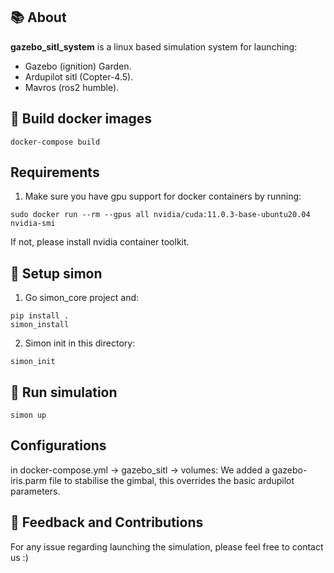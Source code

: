 ## 📚 About

**gazebo_sitl_system** is a linux based simulation system for launching:

- Gazebo (ignition) Garden.
- Ardupilot sitl (Copter-4.5).
- Mavros (ros2 humble).

## 📝 Build docker images

```shell
docker-compose build
```

## Requirements
1) Make sure you have gpu support for docker containers by running:
```shell
sudo docker run --rm --gpus all nvidia/cuda:11.0.3-base-ubuntu20.04 nvidia-smi
```
If not, please install nvidia container toolkit.


## 📝 Setup simon
1) Go simon_core project and:

```shell
pip install .
simon_install
```

2) Simon init in this directory:
```shell
simon_init
```

## 🚀 Run simulation
```shell
simon up
```

## Configurations
in docker-compose.yml -> gazebo_sitl -> volumes:
We added a gazebo-iris.parm file to stabilise the gimbal, this overrides the basic ardupilot parameters.

## 🤝 Feedback and Contributions

For any issue regarding launching the simulation, please feel free to contact us :)
